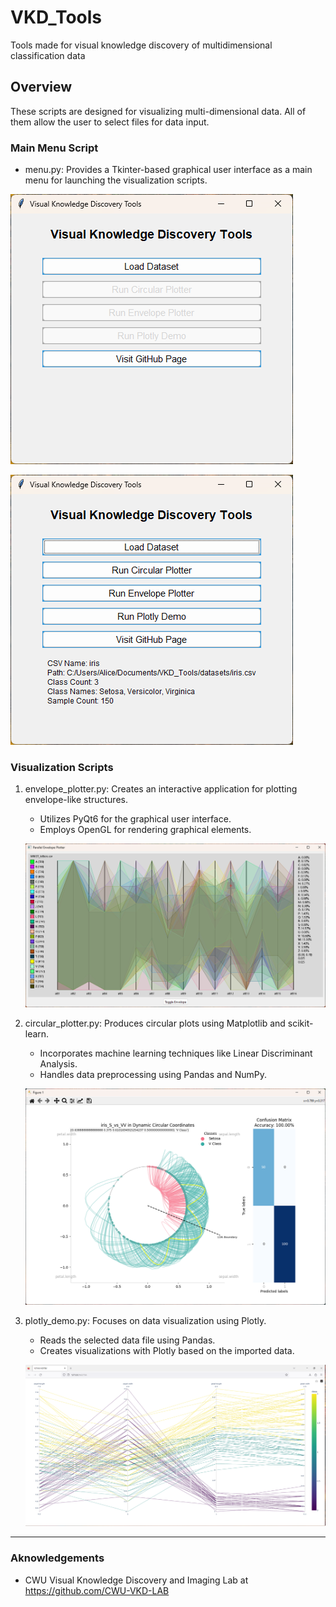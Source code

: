 # VKD_Tools

Tools made for visual knowledge discovery of multidimensional classification data

## Overview

These scripts are designed for visualizing multi-dimensional data. All of them allow the user to select files for data input.

### Main Menu Script

- menu.py: Provides a Tkinter-based graphical user interface as a main menu for launching the visualization scripts.

![Menu Default](screenshots/menu1.png)

![Menu Data Loaded](screenshots/menu2.png)

### Visualization Scripts

1. envelope_plotter.py: Creates an interactive application for plotting envelope-like structures.
    - Utilizes PyQt6 for the graphical user interface.
    - Employs OpenGL for rendering graphical elements.  

    ![Envelope Demo](screenshots/envelope1.png)

2. circular_plotter.py: Produces circular plots using Matplotlib and scikit-learn.
    - Incorporates machine learning techniques like Linear Discriminant Analysis.
    - Handles data preprocessing using Pandas and NumPy.  

    ![Circular Demo](screenshots/circular1.png)

3. plotly_demo.py: Focuses on data visualization using Plotly.
    - Reads the selected data file using Pandas.
    - Creates visualizations with Plotly based on the imported data.  

    ![Plotly Demo](screenshots/plotly1.png)

---

### Aknowledgements

- CWU Visual Knowledge Discovery and Imaging Lab at <https://github.com/CWU-VKD-LAB>
